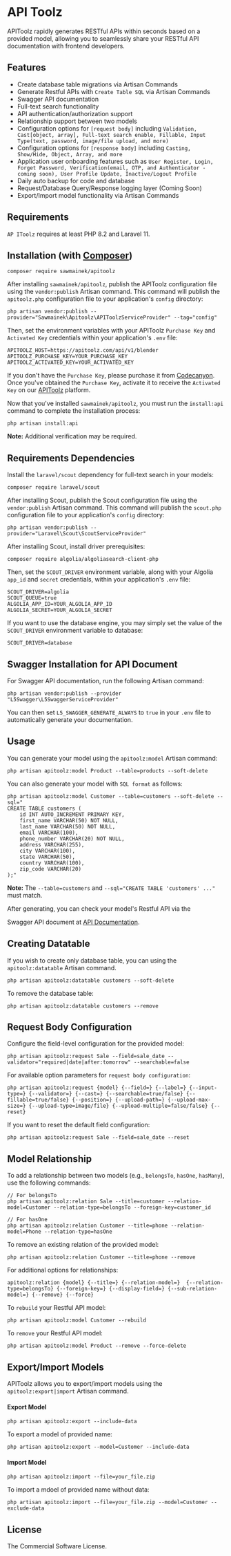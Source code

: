 # API Toolz

APIToolz rapidly generates RESTful APIs within seconds based on a provided model, allowing you to seamlessly share your RESTful API documentation with frontend developers.

## Features

- Create database table migrations via Artisan Commands
- Generate Restful APIs with `Create Table SQL` via Artisan Commands
- Swagger API documentation
- Full-text search functionality
- API authentication/authorization support
- Relationship support between two models
- Configuration options for `[request body]` including `Validation, Cast[object, array], Full-text search enable, Fillable, Input Type(text, password, image/file upload, and more)`
- Configuration options for `[response body]` including `Casting, Show/Hide, Object, Array, and more`
- Application user onboarding features such as `User Register, Login, Forget Password, Verification(email, OTP, and Authenticator - coming soon), User Profile Update, Inactive/Logout Profile`
- Daily auto backup for code and database
- Request/Database Query/Response logging layer (Coming Soon)
- Export/Import model functionality via Artisan Commands

## Requirements

`AP IToolz` requires at least PHP 8.2 and Laravel 11.

## Installation (with [Composer](https://getcomposer.org))

```shell
composer require sawmainek/apitoolz
```

After installing `sawmainek/apitoolz`, publish the APIToolz configuration file using the `vendor:publish` Artisan command. This command will publish the `apitoolz.php` configuration file to your application's `config` directory:

```shell
php artisan vendor:publish --provider="Sawmainek\Apitoolz\APIToolzServiceProvider" --tag="config"
```

Then, set the environment variables with your APIToolz `Purchase Key` and `Activated Key` credentials within your application's `.env` file:

```shell
APITOOLZ_HOST=https://apitoolz.com/api/v1/blender
APITOOLZ_PURCHASE_KEY=YOUR_PURCHASE_KEY
APITOOLZ_ACTIVATED_KEY=YOUR_ACTIVATED_KEY
```

If you don't have the `Purchase Key`, please purchase it from [Codecanyon](). Once you've obtained the `Purchase Key`, activate it to receive the `Activated Key` on our [APIToolz](https://apitoolz.com/apps/activation) platform.

Now that you've installed `sawmainek/apitoolz`, you must run the `install:api` command to complete the installation process:

```shell
php artisan install:api
```

**Note:** Additional verification may be required.

## Requirements Dependencies

Install the `laravel/scout` dependency for full-text search in your models:

```shell
composer require laravel/scout
```

After installing Scout, publish the Scout configuration file using the `vendor:publish` Artisan command. This command will publish the `scout.php` configuration file to your application's `config` directory:

```shell
php artisan vendor:publish --provider="Laravel\Scout\ScoutServiceProvider"
```

After installing Scout, install driver prerequisites:

```shell
composer require algolia/algoliasearch-client-php
```

Then, set the `SCOUT_DRIVER` environment variable, along with your Algolia `app_id` and `secret` credentials, within your application's `.env` file:

```shell
SCOUT_DRIVER=algolia
SCOUT_QUEUE=true
ALGOLIA_APP_ID=YOUR_ALGOLIA_APP_ID
ALGOLIA_SECRET=YOUR_ALGOLIA_SECRET
```

If you want to use the database engine, you may simply set the value of the `SCOUT_DRIVER` environment variable to database:

```shell
SCOUT_DRIVER=database
```

## Swagger Installation for API Document

For Swagger API documentation, run the following Artisan command:

```shell
php artisan vendor:publish --provider "L5Swagger\L5SwaggerServiceProvider"
```

You can then set `L5_SWAGGER_GENERATE_ALWAYS` to `true` in your `.env` file to automatically generate your documentation.

## Usage

You can generate your model using the `apitoolz:model` Artisan command:

```shell
php artisan apitoolz:model Product --table=products --soft-delete
```

You can also generate your model with `SQL format` as follows:

```shell
php artisan apitoolz:model Customer --table=customers --soft-delete --sql="
CREATE TABLE customers (
    id INT AUTO_INCREMENT PRIMARY KEY,
    first_name VARCHAR(50) NOT NULL,
    last_name VARCHAR(50) NOT NULL,
    email VARCHAR(100),
    phone_number VARCHAR(20) NOT NULL,
    address VARCHAR(255),
    city VARCHAR(100),
    state VARCHAR(50),
    country VARCHAR(100),
    zip_code VARCHAR(20)
);"
```

**Note:** The `--table=customers` and `--sql="CREATE TABLE 'customers' ..."` must match.

After generating, you can check your model's Restful API via the

 Swagger API document at [API Documentation](http://127.0.0.1:8000/api/documentation).

## Creating Datatable

If you wish to create only database table, you can using the `apitoolz:datatable` Artisan command.

```shell
php artisan apitoolz:datatable customers --soft-delete
```

To remove the database table:

```shell
php artisan apitoolz:datatable customers --remove
```

## Request Body Configuration

Configure the field-level configuration for the provided model:

```shell
php artisan apitoolz:request Sale --field=sale_date --validator="required|date|after:tomorrow" --searchable=false
```

For available option parameters for `request body configuration`:

```shell
php artisan apitoolz:request {model} {--field=} {--label=} {--input-type=} {--validator=} {--cast=} {--searchable=true/false} {--fillable=true/false} {--position=} {--upload-path=} {--upload-max-size=} {--upload-type=image/file} {--upload-multiple=false/false} {--reset}
```

If you want to reset the default field configuration:

```shell
php artisan apitoolz:request Sale --field=sale_date --reset
```

## Model Relationship

To add a relationship between two models (e.g., `belongsTo`, `hasOne`, `hasMany`), use the following commands:

```shell
// For belongsTo
php artisan apitoolz:relation Sale --title=customer --relation-model=Customer --relation-type=belongsTo --foreign-key=customer_id

// For hasOne
php artisan apitoolz:relation Customer --title=phone --relation-model=Phone --relation-type=hasOne
```

To remove an existing relation of the provided model:

```shell
php artisan apitoolz:relation Customer --title=phone --remove
```

For additional options for relationships:

```shell
apitoolz:relation {model} {--title=} {--relation-model=}  {--relation-type=belongsTo} {--foreign-key=} {--display-field=} {--sub-relation-model=} {--remove} {--force}
```

To `rebuild` your Restful API model:

```shell
php artisan apitoolz:model Customer --rebuild
```

To `remove` your Restful API model:

```shell
php artisan apitoolz:model Product --remove --force-delete
```

## Export/Import Models

APIToolz allows you to export/import models using the `apitoolz:export|import` Artisan command.

#### Export Model

```shell
php artisan apitoolz:export --include-data
```

To export a model of provided name:

```shell
php artisan apitoolz:export --model=Customer --include-data
```

#### Import Model

```shell
php artisan apitoolz:import --file=your_file.zip
```

To import a mdoel of provided name without data:

```shell
php artisan apitoolz:import --file=your_file.zip --model=Customer --exclude-data
```

## License

The Commercial Software License.
